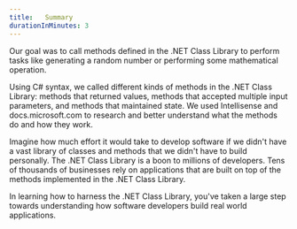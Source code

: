 ```yaml
---
title:   Summary
durationInMinutes: 3
---
```

Our goal was to call methods defined in the .NET Class Library to perform tasks like generating a random number or performing some mathematical operation.

Using C# syntax, we called different kinds of methods in the .NET Class Library: methods that returned values, methods that accepted multiple input parameters, and methods that maintained state. We used Intellisense and docs.microsoft.com to research and better understand what the methods do and how they work.

Imagine how much effort it would take to develop software if we didn't have a vast library of classes and methods that we didn't have to build personally. The .NET Class Library is a boon to millions of developers. Tens of thousands of businesses rely on applications that are built on top of the methods implemented in the .NET Class Library.

In learning how to harness the .NET Class Library, you've taken a large step towards understanding how software developers build real world applications.
